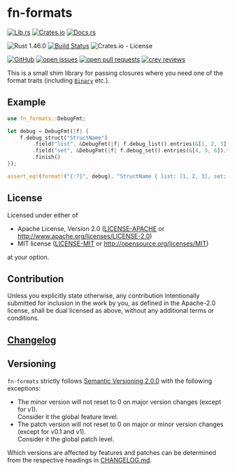 # fn-formats

[![Lib.rs](https://img.shields.io/badge/Lib.rs-*-84f)](https://lib.rs/crates/fn-formats)
[![Crates.io](https://img.shields.io/crates/v/fn-formats)](https://crates.io/crates/fn-formats)
[![Docs.rs](https://img.shields.io/badge/Docs.rs-*-black)](https://docs.rs/crates/fn-formats)

![Rust 1.46.0](https://img.shields.io/static/v1?logo=Rust&label=&message=1.46.0&color=grey)
[![Build Status](https://travis-ci.com/Tamschi/fn-formats.svg?branch=develop)](https://travis-ci.com/Tamschi/fn-formats/branches)
![Crates.io - License](https://img.shields.io/crates/l/fn-formats/0.0.3)

[![GitHub](https://img.shields.io/static/v1?logo=GitHub&label=&message=%20&color=grey)](https://github.com/Tamschi/fn-formats)
[![open issues](https://img.shields.io/github/issues-raw/Tamschi/fn-formats)](https://github.com/Tamschi/fn-formats/issues)
[![open pull requests](https://img.shields.io/github/issues-pr-raw/Tamschi/fn-formats)](https://github.com/Tamschi/fn-formats/pulls)
[![crev reviews](https://web.crev.dev/rust-reviews/badge/crev_count/fn-formats.svg)](https://web.crev.dev/rust-reviews/crate/fn-formats/)

This is a small shim library for passing closures where you need one of the format traits (including [`Binary`] etc.).

[`Binary`]: https://doc.rust-lang.org/stable/core/fmt/trait.Binary.html

## Example

```rust
use fn_formats::DebugFmt;

let debug = DebugFmt(|f| {
    f.debug_struct("StructName")
        .field("list", &DebugFmt(|f| f.debug_list().entries(&[1, 2, 3]).finish()))
        .field("set", &DebugFmt(|f| f.debug_set().entries(&[4, 5, 6]).finish()))
        .finish()
});

assert_eq!(format!("{:?}", debug), "StructName { list: [1, 2, 3], set: {4, 5, 6} }");
```

## License

Licensed under either of

* Apache License, Version 2.0
   ([LICENSE-APACHE](LICENSE-APACHE) or <http://www.apache.org/licenses/LICENSE-2.0>)
* MIT license
   ([LICENSE-MIT](LICENSE-MIT) or <http://opensource.org/licenses/MIT>)

at your option.

## Contribution

Unless you explicitly state otherwise, any contribution intentionally submitted
for inclusion in the work by you, as defined in the Apache-2.0 license, shall be
dual licensed as above, without any additional terms or conditions.

## [Changelog](CHANGELOG.md)

## Versioning

`fn-formats` strictly follows [Semantic Versioning 2.0.0](https://semver.org/spec/v2.0.0.html) with the following exceptions:

* The minor version will not reset to 0 on major version changes (except for v1).  
Consider it the global feature level.
* The patch version will not reset to 0 on major or minor version changes (except for v0.1 and v1).  
Consider it the global patch level.

Which versions are affected by features and patches can be determined from the respective headings in [CHANGELOG.md](CHANGELOG.md).
